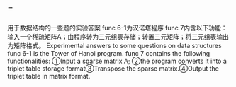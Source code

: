 # -
用于数据结构的一些题的实验答案 
func 6-1为汉诺塔程序
func 7内含以下功能：
输入一个稀疏矩阵A；由程序转为三元组表存储；转置三元矩阵；将三元组表输出为矩阵格式。
Experimental answers to some questions on data structures
func 6-1 is the Tower of Hanoi program.
func 7 contains the following functionalities:
①Input a sparse matrix A; ②the program converts it into a triplet table storage format③Transpose the sparse matrix.④Output the triplet table in matrix format.
